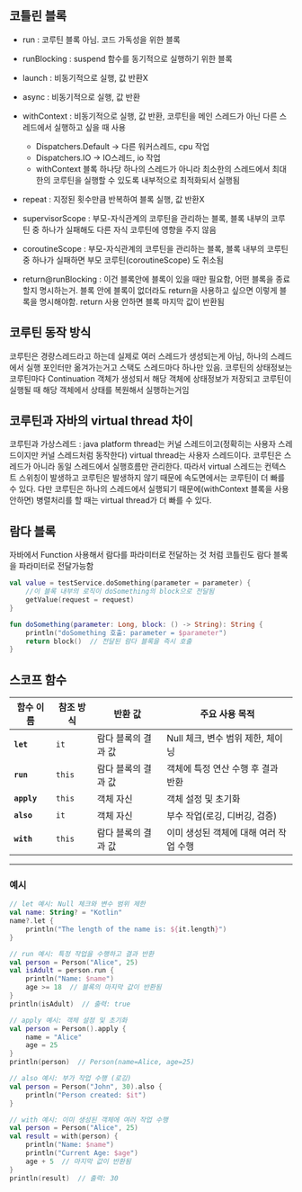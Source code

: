 ## 코틀린 블록
- run : 코루틴 블록 아님. 코드 가독성을 위한 블록
- runBlocking : suspend 함수를 동기적으로 실행하기 위한 블록
- launch : 비동기적으로 실행, 값 반환X
- async : 비동기적으로 실행, 값 반환
- withContext : 비동기적으로 실행, 값 반환, 코루틴을 메인 스레드가 아닌 다른 스레드에서 실행하고 싶을 때 사용
  * Dispatchers.Default -> 다른 워커스레드, cpu 작업
  * Dispatchers.IO -> IO스레드, io 작업
  * withContext 블록 하나당 하나의 스레드가 아니라 최소한의 스레드에서 최대한의 코루틴을 실행할 수 있도록 내부적으로 최적화되서 실행됨
- repeat : 지정된 횟수만큼 반복하여 블록 실행, 값 반환X
- supervisorScope : 부모-자식관계의 코루틴을 관리하는 블록, 블록 내부의 코루틴 중 하나가 실패해도 다른 자식 코루틴에 영향을 주지 않음
- coroutineScope : 부모-자식관계의 코루틴을 관리하는 블록, 블록 내부의 코루틴 중 하나가 실패하면 부모 코루틴(coroutineScope) 도 취소됨

- return@runBlocking : 이건 블록안에 블록이 있을 때만 필요함, 어떤 블록을 종료할지 명시하는거. 블록 안에 블록이 없더라도 return을 사용하고 싶으면 이렇게 블록을 명시해야함. return 사용 안하면 블록 마지막 값이 반환됨

## 코루틴 동작 방식
코루틴은 경량스레드라고 하는데 실제로 여러 스레드가 생성되는게 아님, 하나의 스레드에서 실행 포인터만 옮겨가는거고 스택도 스레드마다 하나만 있음. 코루틴의 상태정보는 코루틴마다 Continuation 객체가 생성되서 해당 객체에 상태정보가 저장되고 코루틴이 실행될 때 해당 객체에서 상태를 복원해서 실행하는거임

## 코루틴과 자바의 virtual thread 차이
코루틴과 가상스레드 : java platform thread는 커널 스레드이고(정확히는 사용자 스레드이지만 커널 스레드처럼 동작한다) virtual thread는 사용자 스레드이다. 코루틴은 스레드가 아니라 동일 스레드에서 실행흐름만 관리한다. 따라서 virtual 스레드는 컨텍스트 스위칭이 발생하고 코루틴은 발생하지 않기 때문에 속도면에서는 코루틴이 더 빠를 수 있다. 다만 코루틴은 하나의 스레드에서 실행되기 때문에(withContext 블록을 사용안하면) 병렬처리를 할 때는 virtual thread가 더 빠를 수 있다.

## 람다 블록
자바에서 Function 사용해서 람다를 파라미터로 전달하는 것 처럼 코틀린도 람다 블록을 파라미터로 전달가능함
```kotlin
val value = testService.doSomething(parameter = parameter) {
    //이 블록 내부의 로직이 doSomething의 block으로 전달됨
    getValue(request = request)
}
```
```kotlin
fun doSomething(parameter: Long, block: () -> String): String {
    println("doSomething 호출: parameter = $parameter")
    return block()  // 전달된 람다 블록을 즉시 호출
}
```
## 스코프 함수

| **함수 이름** | **참조 방식** | **반환 값**            | **주요 사용 목적**                     |
|---------------|---------------|------------------------|----------------------------------------|
| **`let`**     | `it`          | 람다 블록의 결과 값    | Null 체크, 변수 범위 제한, 체이닝       |
| **`run`**     | `this`        | 람다 블록의 결과 값    | 객체에 특정 연산 수행 후 결과 반환     |
| **`apply`**   | `this`        | 객체 자신             | 객체 설정 및 초기화                   |
| **`also`**    | `it`          | 객체 자신             | 부수 작업(로깅, 디버깅, 검증)          |
| **`with`**    | `this`        | 람다 블록의 결과 값    | 이미 생성된 객체에 대해 여러 작업 수행 |

---

### 예시

```kotlin
// let 예시: Null 체크와 변수 범위 제한
val name: String? = "Kotlin"
name?.let {
    println("The length of the name is: ${it.length}")
}

// run 예시: 특정 작업을 수행하고 결과 반환
val person = Person("Alice", 25)
val isAdult = person.run {
    println("Name: $name")
    age >= 18  // 블록의 마지막 값이 반환됨
}
println(isAdult)  // 출력: true

// apply 예시: 객체 설정 및 초기화
val person = Person().apply {
    name = "Alice"
    age = 25
}
println(person)  // Person(name=Alice, age=25)

// also 예시: 부가 작업 수행 (로깅)
val person = Person("John", 30).also {
    println("Person created: $it")
}

// with 예시: 이미 생성된 객체에 여러 작업 수행
val person = Person("Alice", 25)
val result = with(person) {
    println("Name: $name")
    println("Current Age: $age")
    age + 5  // 마지막 값이 반환됨
}
println(result)  // 출력: 30